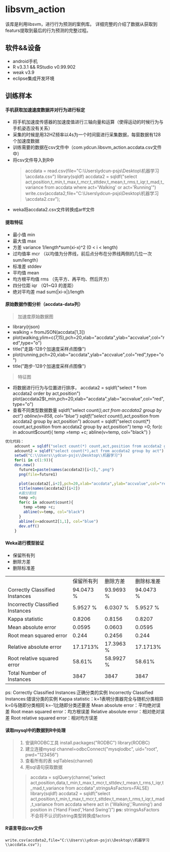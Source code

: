 # libsvm_action

该库是利用libsvm，进行行为预测的案例库。
详细完整的介绍了数据从获取到featurs提取到最后的行为预测的完整过程。

## 软件&&设备
- android手机
- R v3.3.1 && RStudio v0.99.902
- weak v3.9
- eclipse集成开发环境

## 训练样本

#### 手机获取加速速度数据并对行为进行标定
- 将手机加速度传感器的加速度值进行三轴向量和运算（使得运动的时候行为与手机姿态没有关系）
- 采集的时候是用32HZ频率以4s为一个时间窗进行采集数据，每窗数据有128个加速度数据
- 训练需要的数据在csv文件中（com.ydcun.libsvm_action.accdata.csv文件中）
- 将csv文件导入到R中
	> accdata = read.csv(file="C:\\Users\\ydcun-psjs\\Desktop\\机器学习\\accdata.csv")
	> library(sqldf)
	> accdata2 = sqldf("select act,position,t_min,t_max,t_mcr,t_sttdev,t_mean,t_rms,t_iqr,t_mad,t_variance from accdata where act='Walking' or act='Running'")
	> write.csv(accdata2,file="C:\\Users\\ydcun-psjs\\Desktop\\机器学习\\accdata2.csv");
- weka将accdata2.csv文件转换成arff文件

#### 提取特征
- 最小值 	min
- 最大值 	max
- 方差 variance 1/length*sum(xi-x)^2   (0 < i < length)
- 过均值率 mcr （以均值为分界线，前后点分布在分界线两侧的几位一次 sum/length）
- 标准差 stddev
- 平均值 mean
- 均方根平均值 rms  （先平方、再平均、然后开方）
- 四分位距 iqr （Q1~Q3 的差距）
- 绝对平均差 mad sum(|xi-x|)/length

#### 原始数据作图分析（accdata-data列）

> 加速度原始数据图
- library(rjson)
- walking = fromJSON(accdata[1,3])
- plot(walking,ylim=c(7,15),pch=20,xlab="accdata",ylab="accvalue",col="red",type="o")
- title("走路-128个加速度采样点图像")
- plot(running,pch=20,xlab="accdata",ylab="accvalue",col="red",type="o")
- title("跑步-128个加速度采样点图像")

> 特征图
- 将数据进行行为与位置进行排序，
	accdata2 = sqldf("select * from accdata2 order by act,position")
	plot(accdata2$t_min,pch=20,xlab="accdata",ylab="accvalue",col="red",type="o")
- 查看不同类型数据数量
	sqldf("select count(*),act from accdata2 group by act")
	abline(v=858, col="blue") 
	sqldf("select count(*),act,position from accdata2 group by act,position")
	adcount = sqldf("select count(*) count,act,position from accdata2 group by act,position")
	temp =0;
	for(c in adcount$count){
 	temp =temp +c;
	abline(v=temp, col="black") 
	}
	
```R
优化代码：
	adcount = sqldf("select count(*) count,act,position from accdata2 group by act,position")
	adcount2 = sqldf("select count(*),act from accdata2 group by act")
	setwd("C:\\Users\\ydcun-psjs\\Desktop\\机器学习")
	for(i in c(1:9)){
  	dev.new()
	  future1=paste(names(accdata2)[i+2],".png")
	  png(file=future1)

	  plot(accdata2[,i+2],pch=20,xlab="accdata",ylab="accvalue",col="red",type="o")
	  title(names(accdata2)[i+2])
	  #画分割线
	  temp =0;
	  for(c in adcount$count){
		temp =temp +c;
		abline(v=temp, col="black") 
	  }
	  abline(v=adcount2[1,1], col="blue")
	  dev.off()
	}
```

#### Weka进行模型验证
- 保留所有列
- 删除方差
- 删除标准差
<table>
<tr><td></td><td>保留所有列</td><td>删除方差</td><td>删除标准差</td></tr>
<tr><td>Correctly Classified Instances</td><td>94.0473 %</td><td>93.9693 %</td><td>94.0473 %</td></tr>
<tr><td>Incorrectly Classified Instances</td><td>5.9527 %</td><td>6.0307 %</td><td>5.9527 %</td></tr>
<tr><td>Kappa statistic</td><td>0.8206</td><td>0.8156</td><td>0.8207</td></tr>
<tr><td>Mean absolute error</td><td>0.0595</td><td>0.0603</td><td>0.0595</td></tr>
<tr><td>Root mean squared error</td><td>0.244</td><td>0.2456</td><td>0.244 </td></tr>
<tr><td>Relative absolute error</td><td>17.1713%</td><td>17.3963 %</td><td>17.1713%</td></tr>
<tr><td>Root relative squared error</td><td>58.61%</td><td>58.9927 %</td><td>58.61%</td></tr>
<tr><td>Total Number of Instances</td><td>3847</td><td>3847 </td><td>3847</td></tr>
</table>
ps: 
	Correctly Classified Instances:正确分类的实例
	Incorrectly Classified Instances:错误分类的实例
	Kappa statistic：k=1表明分类器完全与随机分类相异 k=0与随即分类相同 k=-1比随即分类还要差
	Mean absolute error：平均绝对误差
	Root mean squared error：均方根误差
	Relative absolute error：相对绝对误差
	Root relative squared error：相对均方误差

#### 读取mysql中的数据到R中处理
>	1. 安装RODBC工具
		install.packages("RODBC")
		library(RODBC)
>	2. 建立连接mysql
		channel=odbcConnect("mysqlodbc", uid="root", pwd="123456")
>	3. 查看所有的表
		sqlTables(channel)
>    4. 用sql语句获取数据
>> accdata = sqlQuery(channel,"select act,position,data,t_min,t_max,t_mcr,t_sttdev,t_mean,t_rms,t_iqr,t_mad,t_variance from accdata",stringsAsFactors=FALSE)
> library(sqldf)
> accdata2 = sqldf("select act,position,t_min,t_max,t_mcr,t_sttdev,t_mean,t_rms,t_iqr,t_mad,t_variance from accdata where act in ('Walking','Running') and position in ('Hand Fixed','Hand Swing')")
**ps:** stringsAsFactors 不会将不认识的string类型转换成factors

#### R语言导出csv文件
	write.csv(accdata2,file="C:\\Users\\ydcun-psjs\\Desktop\\机器学习\\accdata.csv");